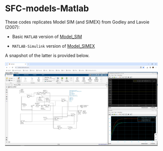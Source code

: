 # SFC-models-Matlab

These codes replicates Model SIM (and SIMEX) from Godley and Lavoie (2007):

- Basic `MATLAB` version of [Model_SIM](https://github.com/marcoverpas/SFC-models-Matlab/blob/master/SIM_model.m)

- `MATLAB-Simulink` version of [Model_SIMEX](https://github.com/marcoverpas/SFC-models-Matlab/blob/master/Model_SIMEX.slx)

A snapshot of the latter is provided below.

![fig_simul](https://raw.githubusercontent.com/marcoverpas/figures/main/Simulink.png)

